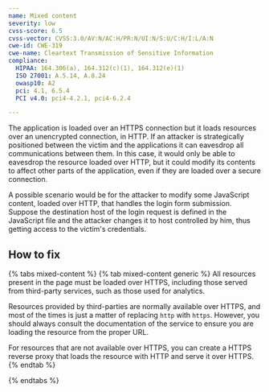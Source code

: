 ```yaml
---
name: Mixed content
severity: low
cvss-score: 6.5
cvss-vector: CVSS:3.0/AV:N/AC:H/PR:N/UI:N/S:U/C:H/I:L/A:N
cwe-id: CWE-319
cwe-name: Cleartext Transmission of Sensitive Information
compliance:
  HIPAA: 164.306(a), 164.312(c)(1), 164.312(e)(1)
  ISO 27001: A.5.14, A.8.24
  owasp10: A2
  pci: 4.1, 6.5.4
  PCI v4.0: pci4-4.2.1, pci4-6.2.4

---            
```


The application is loaded over an HTTPS connection but it loads resources over an unencrypted connection, in HTTP. If an attacker is strategically positioned between the victim and the applications it can eavesdrop all communications between them. In this case, it would only be able to eavesdrop the resource loaded over HTTP, but it could modify its contents to affect other parts of the application, even if they are loaded over a secure connection.

A possible scenario would be for the attacker to modify some JavaScript content, loaded over HTTP, that handles the login form submission. Suppose the destination host of the login request is defined in the JavaScript file and the attacker changes it to host controlled by him, thus getting access to the victim's credentials.

## How to fix

{% tabs mixed-content %}
{% tab mixed-content generic %}
All resources present in the page must be loaded over HTTPS, including those served from third-party services, such as those used for analytics.

Resources provided by third-parties are normally available over HTTPS, and most of the times is just a matter of replacing `http` with `https`. However, you should always consult the documentation of the service to ensure you are loading the resource from the proper URL.

For resources that are not available over HTTPS, you can create a HTTPS reverse proxy that loads the resource with HTTP and serve it over HTTPS.
{% endtab %}

{% endtabs %}
